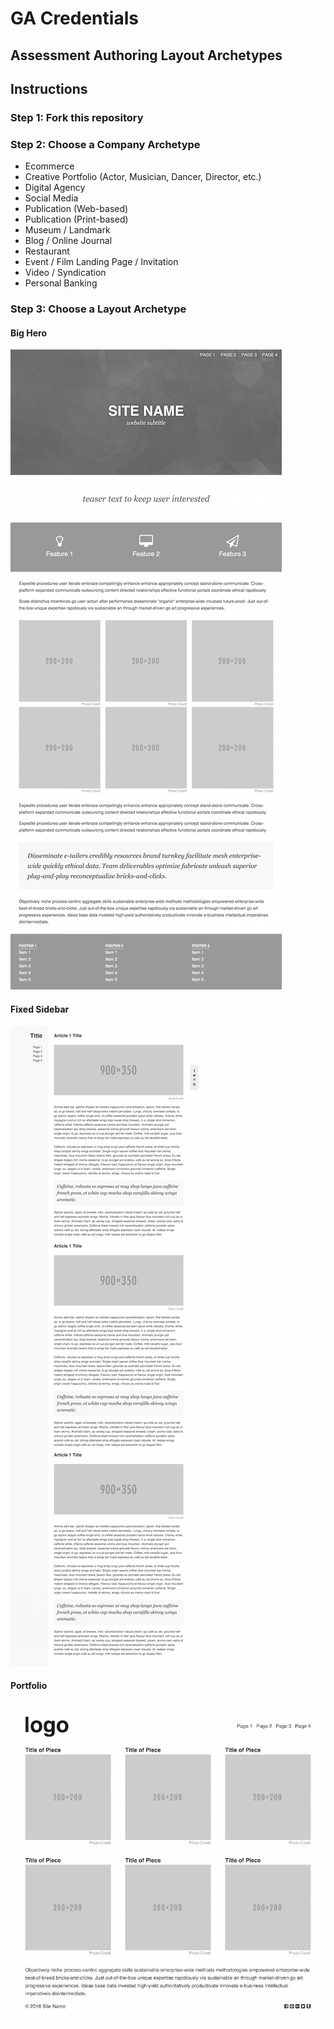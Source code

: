 # GA Credentials
## Assessment Authoring Layout Archetypes

## Instructions

### Step 1: Fork this repository

### Step 2: Choose a Company Archetype
  * Ecommerce
  * Creative Portfolio (Actor, Musician, Dancer, Director, etc.)
  * Digital Agency
  * Social Media
  * Publication (Web-based)
  * Publication (Print-based)
  * Museum / Landmark
  * Blog / Online Journal
  * Restaurant
  * Event / Film Landing Page / Invitation
  * Video / Syndication
  * Personal Banking

### Step 3: Choose a Layout Archetype

#### Big Hero
![Big Hero](layouts/big-hero.png)

#### Fixed Sidebar
![Fixed Sidebar](layouts/fixed-sidebar.png)

#### Portfolio
![Portfolio](layouts/portfolio.png)

